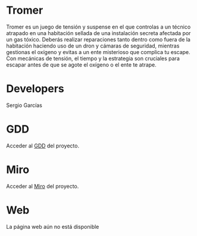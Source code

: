 # Tromer
Tromer es un juego de tensión y suspense en el que controlas a un técnico atrapado en una habitación sellada de una instalación secreta afectada por un gas tóxico. Deberás realizar reparaciones tanto dentro como fuera de la habitación haciendo uso de un dron y cámaras de seguridad, mientras gestionas el oxígeno y evitas a un ente misterioso que complica tu escape. Con mecánicas de tensión, el tiempo y la estrategia son cruciales para escapar antes de que se agote el oxígeno o el ente te atrape.

# Developers
Sergio Garcías

# GDD
Acceder al [GDD](https://docs.google.com/document/d/1IQmVLPixEIvTvdl83yul_iwZowZjQhqXBTPAuenFnaA/edit?usp=sharing) del proyecto.

# Miro
Acceder al [Miro](https://miro.com/app/board/uXjVLIDNqaE=/) del proyecto.

# Web
La página web aún no está disponible
